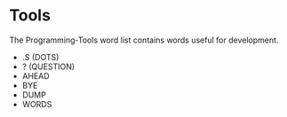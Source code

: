# Tools
 The Programming-Tools word list contains words useful for development.
 
 * .S (DOTS)
 * ? (QUESTION)
 * AHEAD
 * BYE
 * DUMP
 * WORDS